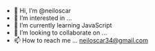 - 👋 Hi, I’m @neiloscar
- 👀 I’m interested in ...
- 🌱 I’m currently learning JavaScript
- 💞️ I’m looking to collaborate on ...
- 📫 How to reach me ...
  neiloscar34@gmail.com

<!---
neiloscar/neiloscar is a ✨ special ✨ repository because its `README.md` (this file) appears on your GitHub profile.
You can click the Preview link to take a look at your changes.
--->
